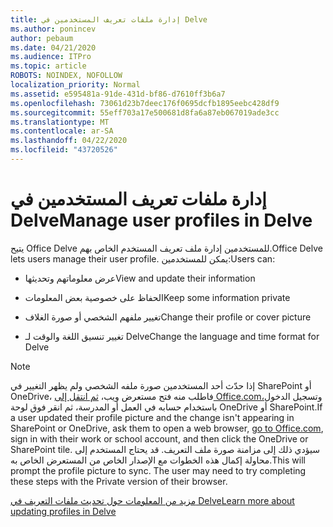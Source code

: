 ```yaml
---
title: إدارة ملفات تعريف المستخدمين في Delve
ms.author: ponincev
author: pebaum
ms.date: 04/21/2020
ms.audience: ITPro
ms.topic: article
ROBOTS: NOINDEX, NOFOLLOW
localization_priority: Normal
ms.assetid: e595481a-91de-431d-bf86-d7610ff3b6a7
ms.openlocfilehash: 73061d23b7deec176f0695dcfb1895eebc428df9
ms.sourcegitcommit: 55eff703a17e500681d8fa6a87eb067019ade3cc
ms.translationtype: MT
ms.contentlocale: ar-SA
ms.lasthandoff: 04/22/2020
ms.locfileid: "43720526"
---
```

# <a name="manage-user-profiles-in-delve"></a><span data-ttu-id="99a7d-102">إدارة ملفات تعريف المستخدمين في Delve</span><span class="sxs-lookup"><span data-stu-id="99a7d-102">Manage user profiles in Delve</span></span>

<span data-ttu-id="99a7d-103">يتيح Office Delve للمستخدمين إدارة ملف تعريف المستخدم الخاص بهم.</span><span class="sxs-lookup"><span data-stu-id="99a7d-103">Office Delve lets users manage their user profile.</span></span> <span data-ttu-id="99a7d-104">يمكن للمستخدمين:</span><span class="sxs-lookup"><span data-stu-id="99a7d-104">Users can:</span></span>
  
- <span data-ttu-id="99a7d-105">عرض معلوماتهم وتحديثها</span><span class="sxs-lookup"><span data-stu-id="99a7d-105">View and update their information</span></span>
    
- <span data-ttu-id="99a7d-106">الحفاظ على خصوصية بعض المعلومات</span><span class="sxs-lookup"><span data-stu-id="99a7d-106">Keep some information private</span></span>
    
- <span data-ttu-id="99a7d-107">تغيير ملفهم الشخصي أو صورة الغلاف</span><span class="sxs-lookup"><span data-stu-id="99a7d-107">Change their profile or cover picture</span></span>
    
- <span data-ttu-id="99a7d-108">تغيير تنسيق اللغة والوقت لـ Delve</span><span class="sxs-lookup"><span data-stu-id="99a7d-108">Change the language and time format for Delve</span></span>
    
> [!NOTE]
> <span data-ttu-id="99a7d-109">إذا حدّث أحد المستخدمين صورة ملفه الشخصي ولم يظهر التغيير في SharePoint أو OneDrive، فاطلب منه فتح مستعرض ويب، [ثم انتقل إلى Office.com،](https://www.office.com)وتسجيل الدخول باستخدام حسابه في العمل أو المدرسة، ثم انقر فوق لوحة OneDrive أو SharePoint.</span><span class="sxs-lookup"><span data-stu-id="99a7d-109">If a user updated their profile picture and the change isn't appearing in SharePoint or OneDrive, ask them to open a web browser, [go to Office.com](https://www.office.com), sign in with their work or school account, and then click the OneDrive or SharePoint tile.</span></span> <span data-ttu-id="99a7d-110">سيؤدي ذلك إلى مزامنة صورة ملف التعريف. قد يحتاج المستخدم إلى محاولة إكمال هذه الخطوات مع الإصدار الخاص من المستعرض الخاص به.</span><span class="sxs-lookup"><span data-stu-id="99a7d-110">This will prompt the profile picture to sync. The user may need to try completing these steps with the Private version of their browser.</span></span> 
  
[<span data-ttu-id="99a7d-111">مزيد من المعلومات حول تحديث ملفات التعريف في Delve</span><span class="sxs-lookup"><span data-stu-id="99a7d-111">Learn more about updating profiles in Delve</span></span>](https://go.microsoft.com/fwlink/?linkid=735070)
  

